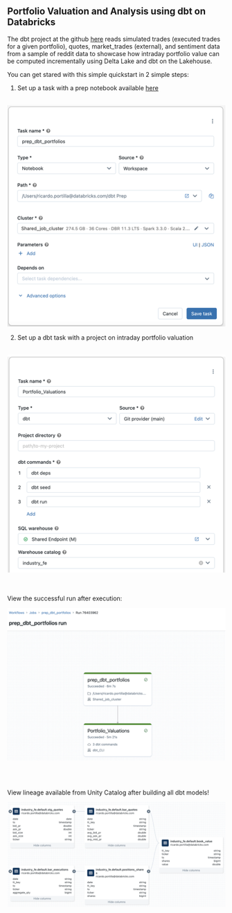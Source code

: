 ## Portfolio Valuation and Analysis using dbt on Databricks 

The dbt project at the github [here](https://github.com/rportilla-databricks/dbt-asset-mgmt) reads simulated trades (executed trades for a given portfolio), quotes, market_trades (external), and sentiment data from a sample of reddit data to showcase how intraday portfolio value can be computed incrementally using Delta Lake and dbt on the Lakehouse. 

You can get stared with this simple quickstart in 2 simple steps: 
 
<p></p>

1) Set up a task with a prep notebook available [here](https://github.com/rportilla-databricks/dbt-asset-mgmt/blob/main/databricks_job/dbt%20Prep.py)
<br></br>
<img src='https://raw.githubusercontent.com/rportilla-databricks/dbt-asset-mgmt/main/images/prep_task.png' width=700>
 
2) Set up a dbt task with a project on intraday portfolio valuation
<br></br>
<img src='https://raw.githubusercontent.com/rportilla-databricks/dbt-asset-mgmt/main/images/dbt_task.png' width=700>
 
<br></br>
View the successful run after execution: 

<img src='https://raw.githubusercontent.com/rportilla-databricks/dbt-asset-mgmt/main/images/successful_run.png' width=700>
 
<br></br>

View lineage available from Unity Catalog after building all dbt models!

<img src='https://raw.githubusercontent.com/rportilla-databricks/dbt-asset-mgmt/main/images/uc_lineage.png'>
